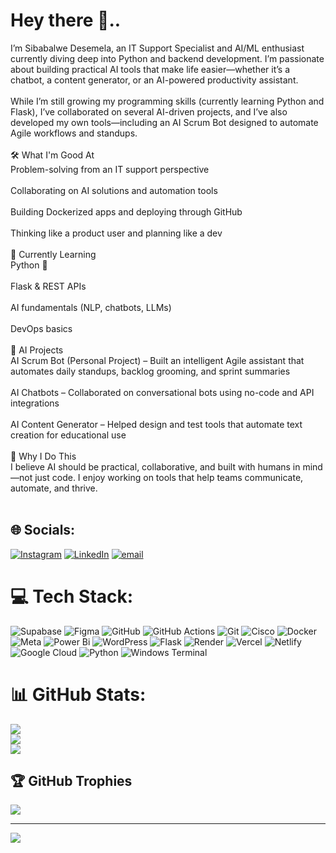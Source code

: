 #  Hey there 👋..
I’m Sibabalwe Desemela, an IT Support Specialist and AI/ML enthusiast currently diving deep into Python and backend development. I’m passionate about building practical AI tools that make life easier—whether it’s a chatbot, a content generator, or an AI-powered productivity assistant.<br><br>While I’m still growing my programming skills (currently learning Python and Flask), I’ve collaborated on several AI-driven projects, and I’ve also developed my own tools—including an AI Scrum Bot designed to automate Agile workflows and standups.<br><br>🛠️ What I'm Good At<br>Problem-solving from an IT support perspective<br><br>Collaborating on AI solutions and automation tools<br><br>Building Dockerized apps and deploying through GitHub<br><br>Thinking like a product user and planning like a dev<br><br>🌱 Currently Learning<br>Python 🐍<br><br>Flask & REST APIs<br><br>AI fundamentals (NLP, chatbots, LLMs)<br><br>DevOps basics<br><br>🤖 AI Projects<br>AI Scrum Bot (Personal Project) – Built an intelligent Agile assistant that automates daily standups, backlog grooming, and sprint summaries<br><br>AI Chatbots – Collaborated on conversational bots using no-code and API integrations<br><br>AI Content Generator – Helped design and test tools that automate text creation for educational use<br><br>🚀 Why I Do This<br>I believe AI should be practical, collaborative, and built with humans in mind—not just code. I enjoy working on tools that help teams communicate, automate, and thrive.<br><br>


## 🌐 Socials:
[![Instagram](https://img.shields.io/badge/Instagram-%23E4405F.svg?logo=Instagram&logoColor=white)](https://www.instagram.com/siba_desss/) 
[![LinkedIn](https://img.shields.io/badge/LinkedIn-%230077B5.svg?logo=linkedin&logoColor=white)](https://www.linkedin.com/in/sibabalwe-desemela-554789253/) 
[![email](https://img.shields.io/badge/Email-D14836?logo=gmail&logoColor=white)](mailto:sibabalwedes@gmail.com) 

# 💻 Tech Stack:
![Supabase](https://img.shields.io/badge/Supabase-3ECF8E?style=for-the-badge&logo=supabase&logoColor=white) ![Figma](https://img.shields.io/badge/figma-%23F24E1E.svg?style=for-the-badge&logo=figma&logoColor=white) ![GitHub](https://img.shields.io/badge/github-%23121011.svg?style=for-the-badge&logo=github&logoColor=white) ![GitHub Actions](https://img.shields.io/badge/github%20actions-%232671E5.svg?style=for-the-badge&logo=githubactions&logoColor=white) ![Git](https://img.shields.io/badge/git-%23F05033.svg?style=for-the-badge&logo=git&logoColor=white) ![Cisco](https://img.shields.io/badge/cisco-%23049fd9.svg?style=for-the-badge&logo=cisco&logoColor=black) ![Docker](https://img.shields.io/badge/docker-%230db7ed.svg?style=for-the-badge&logo=docker&logoColor=white) ![Meta](https://img.shields.io/badge/Meta-%230467DF.svg?style=for-the-badge&logo=Meta&logoColor=white) ![Power Bi](https://img.shields.io/badge/power_bi-F2C811?style=for-the-badge&logo=powerbi&logoColor=black) ![WordPress](https://img.shields.io/badge/WordPress-%23117AC9.svg?style=for-the-badge&logo=WordPress&logoColor=white) ![Flask](https://img.shields.io/badge/flask-%23000.svg?style=for-the-badge&logo=flask&logoColor=white) ![Render](https://img.shields.io/badge/Render-%46E3B7.svg?style=for-the-badge&logo=render&logoColor=white) ![Vercel](https://img.shields.io/badge/vercel-%23000000.svg?style=for-the-badge&logo=vercel&logoColor=white) ![Netlify](https://img.shields.io/badge/netlify-%23000000.svg?style=for-the-badge&logo=netlify&logoColor=#00C7B7) ![Google Cloud](https://img.shields.io/badge/GoogleCloud-%234285F4.svg?style=for-the-badge&logo=google-cloud&logoColor=white) ![Python](https://img.shields.io/badge/python-3670A0?style=for-the-badge&logo=python&logoColor=ffdd54) ![Windows Terminal](https://img.shields.io/badge/Windows%20Terminal-%234D4D4D.svg?style=for-the-badge&logo=windows-terminal&logoColor=white)
# 📊 GitHub Stats:
![](https://github-readme-stats.vercel.app/api?username=Sibz-Design&theme=dark&hide_border=false&include_all_commits=false&count_private=false)<br/>
![](https://nirzak-streak-stats.vercel.app/?user=Sibz-Design&theme=dark&hide_border=false)<br/>
![](https://github-readme-stats.vercel.app/api/top-langs/?username=Sibz-Design&theme=dark&hide_border=false&include_all_commits=false&count_private=false&layout=compact)

## 🏆 GitHub Trophies
![](https://github-profile-trophy.vercel.app/?username=Sibz-Design&theme=radical&no-frame=false&no-bg=true&margin-w=4)

---
[![](https://visitcount.itsvg.in/api?id=Sibz-Design&icon=0&color=0)](https://visitcount.itsvg.in)

<!-- Proudly created with GPRM ( https://gprm.itsvg.in ) -->
